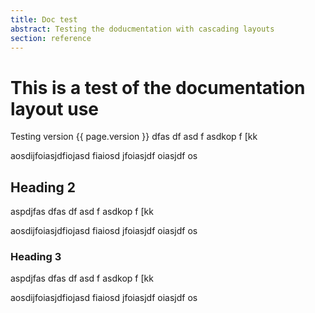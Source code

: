 ```yaml
---
title: Doc test
abstract: Testing the doducmentation with cascading layouts
section: reference
---
```


# This is a test of the documentation layout use

Testing version {{ page.version }}
dfas
df
asd
f
asdkop
f 
[kk


aosdijfoiasjdfiojasd fiaiosd jfoiasjdf oiasjdf os

## Heading 2

aspdjfas
dfas
df
asd
f
asdkop
f 
[kk


aosdijfoiasjdfiojasd fiaiosd jfoiasjdf oiasjdf os

### Heading 3

aspdjfas
dfas
df
asd
f
asdkop
f 
[kk


aosdijfoiasjdfiojasd fiaiosd jfoiasjdf oiasjdf os